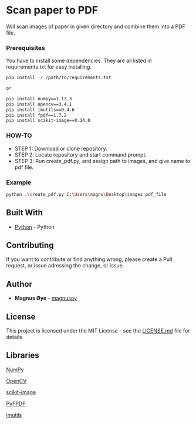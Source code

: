 # Scan paper to PDF

Will scan images of paper in given directory and combine them into a PDF file.

### Prerequisites

You have to install some dependencies. They are all listed in requirements.txt for easy installing.

```bash
pip install -r /path/to/requirements.txt

or

pip install numpy==1.13.3
pip install opencv==3.4.1
pip install imutils==0.4.6
pip install fpdf==1.7.2
pip install scikit-image==0.14.0
```

### HOW-TO
- STEP 1: Download or clone repository.
- STEP 2: Locate repository and start command prompt.
- STEP 3: Run create_pdf.py, and assign path to images, and give name to pdf file.


### Example

```bash
python .\create_pdf.py C:\Users\magnu\Desktop\images pdf_file

```


## Built With

* [Python](https://www.python.org/) - Python


## Contributing

If you want to contribute or find anything wrong, please create a Pull request, or issue adressing the change, or issue.


## Author

* **Magnus Øye** - [magnusoy](https://github.com/magnusoy)


## License

This project is licensed under the MIT License - see the [LICENSE.md](https://github.com/magnusoy/Arduino-with-Python/blob/master/LICENSE) file for details


## Libraries

[NumPy](http://www.numpy.org/)

[OpenCV](http://opencv-python-tutroals.readthedocs.io/en/latest/index.html)

[scikit-image](http://scikit-image.org/)

[PyFPDF](https://pyfpdf.readthedocs.io/en/latest/)

[imutils](https://github.com/jrosebr1/imutils)
